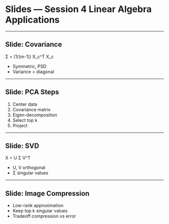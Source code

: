 
# Slides — Session 4 Linear Algebra Applications

---  
## Slide: Covariance
Σ = (1/(m-1)) X_c^T X_c
- Symmetric, PSD
- Variance = diagonal

---  
## Slide: PCA Steps
1. Center data
2. Covariance matrix
3. Eigen-decomposition
4. Select top k
5. Project

---  
## Slide: SVD
X = U Σ V^T
- U, V orthogonal
- Σ singular values

---  
## Slide: Image Compression
- Low-rank approximation
- Keep top k singular values
- Tradeoff compression vs error